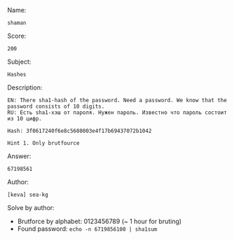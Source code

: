 Name:
	
	shaman

Score:

	200

Subject:
	
	Hashes

Description:
	
	EN: There sha1-hash of the password. Need a password. We know that the password consists of 10 digits.
	RU: Есть sha1-хэш от пароля. Нужен пароль. Известно что пароль состоит из 10 цифр.

	Hash: 3f0617240f6e8c5608003e4f17b69437072b1042

	Hint 1. Only brutfource

Answer:

	67198561

Author:

	[keva] sea-kg
	
Solve by author:

* Brutforce by alphabet: 0123456789 (~ 1 hour for bruting)
* Found password: `echo -n 6719856100 | sha1sum`
